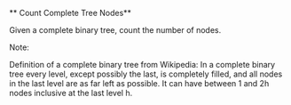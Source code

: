 ** Count Complete Tree Nodes**

Given a complete binary tree, count the number of nodes.

Note:

Definition of a complete binary tree from Wikipedia:
In a complete binary tree every level, except possibly the last, is completely filled, and all nodes in the last level are as far left as possible. 
It can have between 1 and 2h nodes inclusive at the last level h.